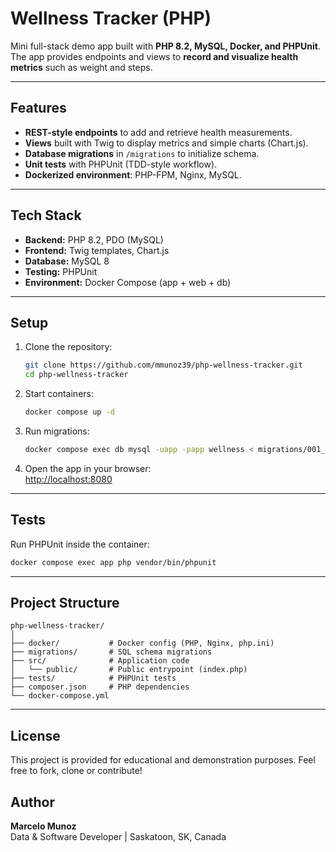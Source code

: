 # Wellness Tracker (PHP)

Mini full-stack demo app built with **PHP 8.2, MySQL, Docker, and PHPUnit**.  
The app provides endpoints and views to **record and visualize health metrics** such as weight and steps.

---

## Features
- **REST-style endpoints** to add and retrieve health measurements.
- **Views** built with Twig to display metrics and simple charts (Chart.js).
- **Database migrations** in `/migrations` to initialize schema.
- **Unit tests** with PHPUnit (TDD-style workflow).
- **Dockerized environment**: PHP-FPM, Nginx, MySQL.

---

## Tech Stack
- **Backend:** PHP 8.2, PDO (MySQL)
- **Frontend:** Twig templates, Chart.js
- **Database:** MySQL 8
- **Testing:** PHPUnit
- **Environment:** Docker Compose (app + web + db)

---

## Setup
1. Clone the repository:
   ```bash
   git clone https://github.com/mmunoz39/php-wellness-tracker.git
   cd php-wellness-tracker
   ```

2. Start containers:
   ```bash
   docker compose up -d
   ```

3. Run migrations:
   ```bash
   docker compose exec db mysql -uapp -papp wellness < migrations/001_init.sql
   ```

4. Open the app in your browser:  
 [http://localhost:8080](http://localhost:8080)

---

## Tests
Run PHPUnit inside the container:
```bash
docker compose exec app php vendor/bin/phpunit
```

---

## Project Structure
```
php-wellness-tracker/
│
├── docker/           # Docker config (PHP, Nginx, php.ini)
├── migrations/       # SQL schema migrations
├── src/              # Application code
│   └── public/       # Public entrypoint (index.php)
├── tests/            # PHPUnit tests
├── composer.json     # PHP dependencies
└── docker-compose.yml
```

---

## License
This project is provided for educational and demonstration purposes.
Feel free to fork, clone or contribute!

## Author
**Marcelo Munoz**  
Data & Software Developer | Saskatoon, SK, Canada
